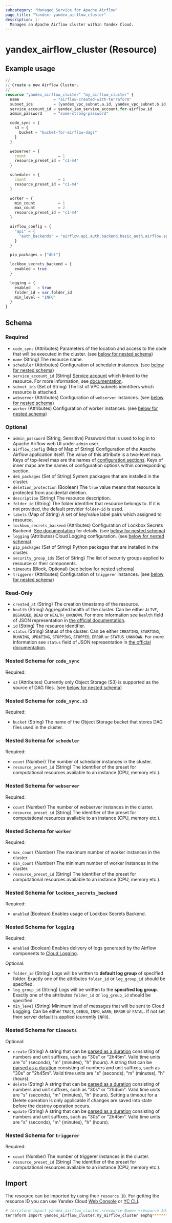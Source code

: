 ```yaml
---
subcategory: "Managed Service for Apache Airflow"
page_title: "Yandex: yandex_airflow_cluster"
description: |-
  Manages an Apache Airflow cluster within Yandex Cloud.
---
```


# yandex_airflow_cluster (Resource)



## Example usage

```terraform
//
// Create a new Airflow Cluster.
//
resource "yandex_airflow_cluster" "my_airflow_cluster" {
  name               = "airflow-created-with-terraform"
  subnet_ids         = [yandex_vpc_subnet.a.id, yandex_vpc_subnet.b.id, yandex_vpc_subnet.d.id]
  service_account_id = yandex_iam_service_account.for-airflow.id
  admin_password     = "some-strong-password"

  code_sync = {
    s3 = {
      bucket = "bucket-for-airflow-dags"
    }
  }

  webserver = {
    count              = 1
    resource_preset_id = "c1-m4"
  }

  scheduler = {
    count              = 1
    resource_preset_id = "c1-m4"
  }

  worker = {
    min_count          = 1
    max_count          = 2
    resource_preset_id = "c1-m4"
  }

  airflow_config = {
    "api" = {
      "auth_backends" = "airflow.api.auth.backend.basic_auth,airflow.api.auth.backend.session"
    }
  }

  pip_packages = ["dbt"]

  lockbox_secrets_backend = {
    enabled = true
  }

  logging = {
    enabled   = true
    folder_id = var.folder_id
    min_level = "INFO"
  }
}
```

<!-- schema generated by tfplugindocs -->
## Schema

### Required

- `code_sync` (Attributes) Parameters of the location and access to the code that will be executed in the cluster. (see [below for nested schema](#nestedatt--code_sync))
- `name` (String) The resource name.
- `scheduler` (Attributes) Configuration of scheduler instances. (see [below for nested schema](#nestedatt--scheduler))
- `service_account_id` (String) [Service account](https://yandex.cloud/docs/iam/concepts/users/service-accounts) which linked to the resource. For more information, see [documentation](https://yandex.cloud/docs/managed-airflow/concepts/impersonation).
- `subnet_ids` (Set of String) The list of VPC subnets identifiers which resource is attached.
- `webserver` (Attributes) Configuration of `webserver` instances. (see [below for nested schema](#nestedatt--webserver))
- `worker` (Attributes) Configuration of worker instances. (see [below for nested schema](#nestedatt--worker))

### Optional

- `admin_password` (String, Sensitive) Password that is used to log in to Apache Airflow web UI under `admin` user.
- `airflow_config` (Map of Map of String) Configuration of the Apache Airflow application itself. The value of this attribute is a two-level map. Keys of top-level map are the names of [configuration sections](https://airflow.apache.org/docs/apache-airflow/stable/configurations-ref.html#airflow-configuration-options). Keys of inner maps are the names of configuration options within corresponding section.
- `deb_packages` (Set of String) System packages that are installed in the cluster.
- `deletion_protection` (Boolean) The `true` value means that resource is protected from accidental deletion.
- `description` (String) The resource description.
- `folder_id` (String) The folder identifier that resource belongs to. If it is not provided, the default provider `folder-id` is used.
- `labels` (Map of String) A set of key/value label pairs which assigned to resource.
- `lockbox_secrets_backend` (Attributes) Configuration of Lockbox Secrets Backend. [See documentation](https://yandex.cloud/docs/managed-airflow/tutorials/lockbox-secrets-in-maf-cluster) for details. (see [below for nested schema](#nestedatt--lockbox_secrets_backend))
- `logging` (Attributes) Cloud Logging configuration. (see [below for nested schema](#nestedatt--logging))
- `pip_packages` (Set of String) Python packages that are installed in the cluster.
- `security_group_ids` (Set of String) The list of security groups applied to resource or their components.
- `timeouts` (Block, Optional) (see [below for nested schema](#nestedblock--timeouts))
- `triggerer` (Attributes) Configuration of `triggerer` instances. (see [below for nested schema](#nestedatt--triggerer))

### Read-Only

- `created_at` (String) The creation timestamp of the resource.
- `health` (String) Aggregated health of the cluster. Can be either `ALIVE`, `DEGRADED`, `DEAD` or `HEALTH_UNKNOWN`. For more information see `health` field of JSON representation in [the official documentation](https://yandex.cloud/docs/managed-airflow/api-ref/Cluster/).
- `id` (String) The resource identifier.
- `status` (String) Status of the cluster. Can be either `CREATING`, `STARTING`, `RUNNING`, `UPDATING`, `STOPPING`, `STOPPED`, `ERROR` or `STATUS_UNKNOWN`. For more information see `status` field of JSON representation in [the official documentation](https://yandex.cloud/docs/managed-airflow/api-ref/Cluster/).

<a id="nestedatt--code_sync"></a>
### Nested Schema for `code_sync`

Required:

- `s3` (Attributes) Currently only Object Storage (S3) is supported as the source of DAG files. (see [below for nested schema](#nestedatt--code_sync--s3))

<a id="nestedatt--code_sync--s3"></a>
### Nested Schema for `code_sync.s3`

Required:

- `bucket` (String) The name of the Object Storage bucket that stores DAG files used in the cluster.



<a id="nestedatt--scheduler"></a>
### Nested Schema for `scheduler`

Required:

- `count` (Number) The number of scheduler instances in the cluster.
- `resource_preset_id` (String) The identifier of the preset for computational resources available to an instance (CPU, memory etc.).


<a id="nestedatt--webserver"></a>
### Nested Schema for `webserver`

Required:

- `count` (Number) The number of webserver instances in the cluster.
- `resource_preset_id` (String) The identifier of the preset for computational resources available to an instance (CPU, memory etc.).


<a id="nestedatt--worker"></a>
### Nested Schema for `worker`

Required:

- `max_count` (Number) The maximum number of worker instances in the cluster.
- `min_count` (Number) The minimum number of worker instances in the cluster.
- `resource_preset_id` (String) The identifier of the preset for computational resources available to an instance (CPU, memory etc.).


<a id="nestedatt--lockbox_secrets_backend"></a>
### Nested Schema for `lockbox_secrets_backend`

Required:

- `enabled` (Boolean) Enables usage of Lockbox Secrets Backend.


<a id="nestedatt--logging"></a>
### Nested Schema for `logging`

Required:

- `enabled` (Boolean) Enables delivery of logs generated by the Airflow components to [Cloud Logging](https://yandex.cloud/docs/logging/).

Optional:

- `folder_id` (String) Logs will be written to **default log group** of specified folder. Exactly one of the attributes `folder_id` or `log_group_id` should be specified.
- `log_group_id` (String) Logs will be written to the **specified log group**. Exactly one of the attributes `folder_id` or `log_group_id` should be specified.
- `min_level` (String) Minimum level of messages that will be sent to Cloud Logging. Can be either `TRACE`, `DEBUG`, `INFO`, `WARN`, `ERROR` or `FATAL`. If not set then server default is applied (currently `INFO`).


<a id="nestedblock--timeouts"></a>
### Nested Schema for `timeouts`

Optional:

- `create` (String) A string that can be [parsed as a duration](https://pkg.go.dev/time#ParseDuration) consisting of numbers and unit suffixes, such as "30s" or "2h45m". Valid time units are "s" (seconds), "m" (minutes), "h" (hours). A string that can be [parsed as a duration](https://pkg.go.dev/time#ParseDuration) consisting of numbers and unit suffixes, such as "30s" or "2h45m". Valid time units are "s" (seconds), "m" (minutes), "h" (hours).
- `delete` (String) A string that can be [parsed as a duration](https://pkg.go.dev/time#ParseDuration) consisting of numbers and unit suffixes, such as "30s" or "2h45m". Valid time units are "s" (seconds), "m" (minutes), "h" (hours). Setting a timeout for a Delete operation is only applicable if changes are saved into state before the destroy operation occurs.
- `update` (String) A string that can be [parsed as a duration](https://pkg.go.dev/time#ParseDuration) consisting of numbers and unit suffixes, such as "30s" or "2h45m". Valid time units are "s" (seconds), "m" (minutes), "h" (hours).


<a id="nestedatt--triggerer"></a>
### Nested Schema for `triggerer`

Required:

- `count` (Number) The number of triggerer instances in the cluster.
- `resource_preset_id` (String) The identifier of the preset for computational resources available to an instance (CPU, memory etc.).

## Import

The resource can be imported by using their `resource ID`. For getting the resource ID you can use Yandex Cloud [Web Console](https://console.yandex.cloud) or [YC CLI](https://yandex.cloud/docs/cli/quickstart).

```bash
# terraform import yandex_airflow_cluster.<resource Name> <resource Id>
terraform import yandex_airflow_cluster.my_airflow_cluster enphq**********cjsw4
```
